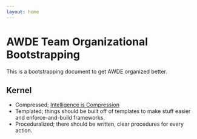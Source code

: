 ```yaml
---
layout: home
---
```


# AWDE Team Organizational Bootstrapping
This is a bootstrapping document to get AWDE organized better.

## Kernel

  + Compressed; [Intelligence is Compression](https://researchoutreach.org/articles/information-compression-sp-theory-intelligence/)
  + Templated; things should be built off of templates to make stuff easier and enforce-and-build
    frameworks.
  + Proceduralized; there should be written, clear procedures for every action.
